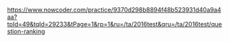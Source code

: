 https://www.nowcoder.com/practice/9370d298b8894f48b523931d40a9a4aa?tpId=49&tqId=29233&tPage=1&rp=1&ru=/ta/2016test&qru=/ta/2016test/question-ranking